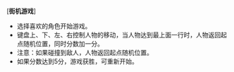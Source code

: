 [**街机游戏**]
- 选择喜欢的角色开始游戏。
- 键盘上、下、左、右控制人物的移动，当人物达到最上面一行时，人物返回起点随机位置，同时分数加一分。
- 注意：如果碰撞到敌人，人物返回起点随机位置。
- 如果分数达到5分，游戏获胜，可重新开始。

